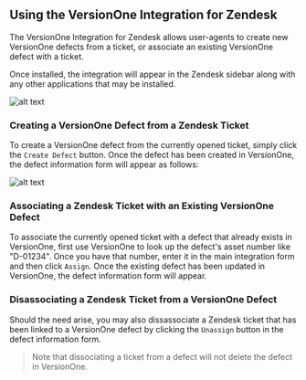 ## Using the VersionOne Integration for Zendesk ##

The VersionOne Integration for Zendesk allows user-agents to create new VersionOne defects from a ticket, or associate an existing VersionOne defect with a ticket.

Once installed, the integration will appear in the Zendesk sidebar along with any other applications that may be installed.

![alt text](https://github.com/aceybunch/VersionOne.Integration.Zendesk/blob/master/imgs/main_form.png)

### Creating a VersionOne Defect from a Zendesk Ticket ###

To create a VersionOne defect from the currently opened ticket, simply click the `Create Defect` button. Once the defect has been created in VersionOne, the defect information form will appear as follows:

![alt text](https://github.com/aceybunch/VersionOne.Integration.Zendesk/blob/master/imgs/defect_info.png)

### Associating a Zendesk Ticket with an Existing VersionOne Defect ###

To associate the currently opened ticket with a defect that already exists in VersionOne, first use VersionOne to look up the defect's asset number like "D-01234". Once you have that number, enter it in the main integration form and then click `Assign`. Once the existing defect has been updated in VersionOne, the defect information form will appear.

### Disassociating a Zendesk Ticket from a VersionOne Defect ###

Should the need arise, you may also dissassociate a Zendesk ticket that has been linked to a VersionOne defect by clicking the `Unassign` button in the defect information form.

> Note that dissociating a ticket from a defect will not delete the defect in VersionOne.

